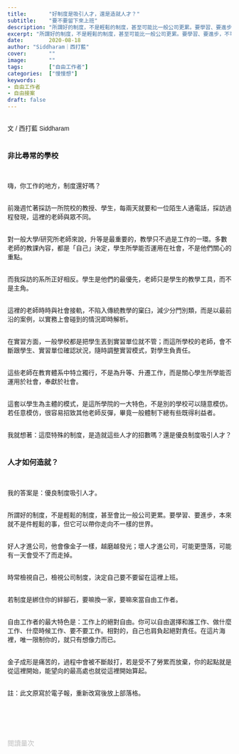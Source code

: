 ```yaml
---
title:       "好制度是吸引人才，還是造就人才？"
subtitle:    "要不要留下來上班"
description: "所謂好的制度，不是輕鬆的制度，甚至可能比一般公司更累。要學習、要進步，不可能是件輕鬆的事，但它可以帶你走向不一樣的世界..."
excerpt: "所謂好的制度，不是輕鬆的制度，甚至可能比一般公司更累。要學習、要進步，不可能是件輕鬆的事，但它可以帶你走向不一樣的世界..."
date:        2020-08-18
author: "Siddharam｜西打藍"
cover:       ""
image:       ""
tags:        ["自由工作者"]
categories:  ["慢慢想"]
keywords:
- 自由工作者
- 自由接案
draft: false
---
```


<article style="font-family: 'Noto Sans TC', '微軟正黑體', sans-serif; font-weight: 300;">

<br>文 / 西打藍 Siddharam<br><br>

<h3 class="article-h1-color">非比尋常的學校</h3><br>

嗨，你工作的地方，制度還好嗎？<br><br>

前幾週忙著採訪一所院校的教授、學生，每兩天就要和一位陌生人通電話，採訪過程發現，這裡的老師與眾不同。<br><br>

對一般大學/研究所老師來說，升等是最重要的，教學只不過是工作的一環。多數老師的教課內容，都是「自己」決定，學生所學能否運用在社會，不是他們關心的重點。<br><br>

而我採訪的系所正好相反。學生是他們的最優先，老師只是學生的教學工具，而不是主角。<br><br>

這裡的老師時時與社會接軌，不陷入傳統教學的窠臼，減少分門別類，而是以最前沿的案例，以實務上會碰到的情況即時解析。<br><br>

在實習方面，一般學校都是把學生丟到實習單位就不管；而這所學校的老師，會不斷跟學生、實習單位確認狀況，隨時調整實習模式，對學生負責任。<br><br>

這些老師在教育體系中特立獨行，不是為升等、升遷工作，而是關心學生所學能否運用於社會，奉獻於社會。<br><br>

這套以學生為主體的模式，是這所學院的一大特色，不是別的學校可以隨意模仿。若任意模仿，很容易招致其他老師反彈，畢竟一般體制下總有些既得利益者。<br><br>

我就想著：這麼特殊的制度，是造就這些人才的招數嗎？還是優良制度吸引人才？<br><br>


<h3 class="article-h1-color">人才如何造就？</h3><br>

我的答案是：優良制度吸引人才。<br><br>

所謂好的制度，不是輕鬆的制度，甚至會比一般公司更累。要學習、要進步，本來就不是件輕鬆的事，但它可以帶你走向不一樣的世界。<br><br>

好人才進公司，他會像金子一樣，越磨越發光；壞人才進公司，可能更墮落，可能有一天會受不了而走掉。<br><br>

時常檢視自己，檢視公司制度，決定自己要不要留在這裡上班。<br><br>

若制度是綁住你的絆腳石，要嘛換一家，要嘛來當自由工作者。<br><br>

自由工作者的最大特色是：工作上的絕對自由。你可以自由選擇和誰工作、做什麼工作、什麼時候工作、要不要工作。相對的，自己也肩負起絕對責任。在這片海裡，唯一限制你的，就只有想像力而已。<br><br>

金子成形是痛苦的，過程中會被不斷敲打，若是受不了勞累而放棄，你的起點就是從這裡開始，能望向的最高處也就從這裡開始算起。<br><br>

註：此文原寫於電子報，重新改寫後放上部落格。<br><br>



<br><br><br>

</article>

<div style="color: #bfbfbf; font-size: 15px;" id="busuanzi_container_page_pv">
  閱讀量<span id="busuanzi_value_page_pv"></span>次
</div>

<script src="../../js/post.js"></script>




